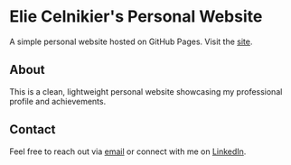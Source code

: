 # Elie Celnikier's Personal Website

A simple personal website hosted on GitHub Pages. Visit the [site](https://elieclnk.github.io).

## About

This is a clean, lightweight personal website showcasing my professional profile and achievements.

## Contact

Feel free to reach out via [email](mailto:elie.celnikier@gmail.com) or connect with me on [LinkedIn](https://www.linkedin.com/in/eliecelnikier). 